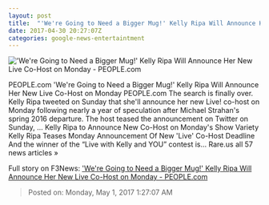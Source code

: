 ```yaml
---
layout: post
title:  "'We're Going to Need a Bigger Mug!' Kelly Ripa Will Announce Her New Live Co-Host on Monday - PEOPLE.com"
date: 2017-04-30 20:27:07Z
categories: google-news-entertaintment
---
```


!['We're Going to Need a Bigger Mug!' Kelly Ripa Will Announce Her New Live Co-Host on Monday - PEOPLE.com](http://i0.wp.com/peopledotcom.files.wordpress.com/2016/11/kelly-ripa1.jpg?crop=0px%2C554px%2C2017px%2C1058px&resize=1200%2C630&ssl=1)

PEOPLE.com 'We're Going to Need a Bigger Mug!' Kelly Ripa Will Announce Her New Live Co-Host on Monday PEOPLE.com The search is finally over. Kelly Ripa tweeted on Sunday that she'll announce her new Live! co-host on Monday following nearly a year of speculation after Michael Strahan's spring 2016 departure. The host teased the announcement on Twitter on Sunday, ... Kelly Ripa to Announce New Co-Host on Monday's Show Variety Kelly Ripa Teases Monday Announcement Of New 'Live' Co-Host Deadline And the winner of the “Live with Kelly and YOU” contest is… Rare.us all 57 news articles »


Full story on F3News: ['We're Going to Need a Bigger Mug!' Kelly Ripa Will Announce Her New Live Co-Host on Monday - PEOPLE.com](http://www.f3nws.com/n/RN42FE)

> Posted on: Monday, May 1, 2017 1:27:07 AM
